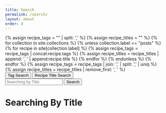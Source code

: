 ```yaml
---
title: Search
permalink: /search/
layout: about
order: 4
---
```


<html>
  <body>
    <div>
      {% assign recipe_tags = "" | split: ',' %}
      {% assign recipe_titles = "" %}
      {% for collection in site.collections %}
        {% unless collection.label == "posts" %}
            {% for recipe in site[collection.label] %}
              {% assign recipe_tags = recipe_tags | concat:recipe.tags %}
              {% assign recipe_titles = recipe_titles | append: ', ' | append:recipe.title %}
            {% endfor %}
        {% endunless %}
      {% endfor %}
      {% assign recipe_tags = recipe_tags | join: ',' | split: ',' | uniq %}
      {% assign recipe_titles = recipe_titles | remove_first: ', ' %}
        <div>
          <button id="tagButton" class="phone" onClick="tagButtonClick()">Tag Search</button>
          <button id="titleButton" onClick="titleButtonClick()">Recipe Title Search</button>
        </div>
        <div>
          <input type="text" id="searchInput" class="phone" placeholder="Searching by Title" oninput="titleSearch()">
          <button type="submit" id="searchButton" class="phone" onClick="titleSearch()">Search</button>
          </div>
        <div>
          <h1 id="testText">Searching By Title</h1>
          <p id="paragraph"></p>
          <ul id="list"></ul>
        </div>
      <script>
        function tagSearch() {
          var input, filter, tags, txtValue;
          input = document.getElementById('searchInput');
          paragraph = document.getElementById('paragraph');
          filter = input.value.toLowerCase();
          tags = {{ recipe_tags | jsonify }};
          var recipes = [];
          var results = [];
          var urls = [];
          fetch("{{ site.url }}{{ site.baseurl }}/_data/recipes.json")
            .then(response => response.json())
            .then(data => {
              var printable = data;
              for (i = 0; i < tags.length; i++) {
                txtValue = tags[i];
                if (txtValue.toLowerCase().indexOf(filter) > -1) {
                  results.push(txtValue);
                }
              }
              if (filter != '') {
                for (i = 0; i < printable.length; i++) {
                  var splitTags = printable[i].tags.split(', ');
                  for (j = 0; j < splitTags.length; j++) {
                    if (results.includes(splitTags[j])) {
                      if (!recipes.includes(printable[i].title)) {
                        recipes.push(printable[i].title);
                        urls.push(printable[i].url);
                      }
                    }
                  }
                }
                paragraph.innerText = '';
                list.innerHTML = '';
                for (let i = 0; i < recipes.length; i++) {
                  let listItem = document.createElement('li');
                  let link = document.createElement('a');
                  link.href = urls[i];
                  link.textContent = recipes[i];
                  listItem.appendChild(link);
                  list.appendChild(listItem);
                }
              }
              else {
                paragraph.innerText = 'No Recipes Found!';
                list.innerHTML = '';
              }
            })
            .catch(error => {
              console.error(`Error fetching recipes: ${error}`);
            });
          }
          function titleSearch() {
          var input, filter, titles, txtValue;
          input = document.getElementById('searchInput');
          paragraph = document.getElementById('paragraph');
          list = document.getElementById('list');
          filter = input.value.toLowerCase();
          titles = {{ recipe_titles | jsonify }};
          titleSort = titles.split(', ');
          var recipes = [];
          var results = [];
          var urls = [];
          fetch("{{ site.url }}{{ site.baseurl }}/_data/recipes.json")
            .then(response => response.json())
            .then(data => {
              var printable = data;
              for (i = 0; i < titleSort.length; i++) {
                txtValue = titleSort[i];
                if (txtValue.toLowerCase().indexOf(filter) > -1) {
                  results.push(txtValue);
                }
              }
              if (filter != '') {
                for (i = 0; i < printable.length; i++) {
                    if (results.includes(printable[i].title)) {
                      if (!recipes.includes(printable[i].title)) {
                        recipes.push(printable[i].title);
                        urls.push(printable[i].url);
                      }
                    }
                }
                paragraph.innerText = '';
                list.innerHTML = '';
                for (let i = 0; i < recipes.length; i++) {
                  let listItem = document.createElement('li');
                  let link = document.createElement('a');
                  link.href = urls[i];
                  link.textContent = recipes[i];
                  listItem.appendChild(link);
                  list.appendChild(listItem);
                }
              }
              else {
                paragraph.innerText = 'No Recipes Found!';
                list.innerHTML = '';
              }
            })
            .catch(error => {
              console.error(`Error fetching recipes: ${error}`);
            });
          }
          function tagButtonClick() {
            const tagButton = document.getElementById("tagButton");
            const titleButton = document.getElementById("titleButton");
            const searchBar = document.getElementById("searchInput");
            const searchButton = document.getElementById("searchButton");
            const testText = document.getElementById("testText");
            tagButton.style.backgroundColor = "lightblue";
            titleButton.style.backgroundColor = "";
            searchBar.placeholder = "Searching by Tag";
            searchBar.oninput = tagSearch;
            searchButton.onclick = tagSearch;
            testText.textContent = "Searching by Tag";
           }
           function titleButtonClick() {
            const tagButton = document.getElementById("tagButton");
            const titleButton = document.getElementById("titleButton");
            const searchBar = document.getElementById("searchInput");
            const searchButton = document.getElementById("searchButton");
            const testText = document.getElementById("testText");
            titleButton.style.backgroundColor = "lightblue";
            tagButton.style.backgroundColor = "";
            searchBar.placeholder = "Searching by Title";
            searchBar.oninput = titleSearch;
            searchButton.onclick = titleSearch;
            testText.textContent = "Searching by Title";
           }
      </script>
    </div>
  </body>
</html>
